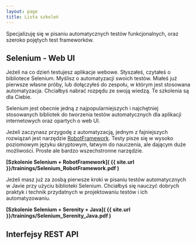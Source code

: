 ```yaml
---
layout: page
title: Lista szkoleń
---
```


Specjalizuję się w pisaniu automatycznych testów funkcjonalnych, oraz szeroko pojętych test frameworków.


## Selenium - Web UI

Jeżeli na co dzień testujesz aplikacje webowe. Słyszałeś, czytałeś o bibliotece Selenium. Myślisz o automatyzacji swoich testów. Miałeś już pierwsze własne próby, lub dołączyłeś do zespołu, w którym jest stosowana automatyzacja. Chciałbyś nabrać rozpędu ze swoją wiedzą. Te szkolenia są dla Ciebie.

Selenium jest obecnie jedną z najpopularniejszych i najchętniej stosowanych bibliotek do tworzenia testów automatycznych dla aplikacji internetowych oraz opartych o web UI.

Jeżeli zaczynasz przygodę z automatyzacją, jednym z fajniejszych rozwiązań jest narzędzie [RobotFramework](https://robotframework.org). Testy pisze się w wysoko poziomowym języku skryptowym, łatwym do nauczenia, ale dającym duże możliwości. Proste ale bardzo wszechstronne narzędzie.

**[Szkolenie Selenium + RobotFramework]( {{ site.url }}/trainings/Selenium_RobotFramework.pdf )**

Jeżeli masz już za zosbą pierwsze kroki w pisaniu testów automatycznych w Javie przy użyciu biblioteki Selenium. Chciałbyś się nauczyć dobrych praktyk i technik przydatnych w projektowaniu testów i ich automatyzowaniu.

**[Szkolenie Selenium + Serenity + Java]( {{ site.url }}/trainings/Selenium_Serenity_Java.pdf )**

## Interfejsy REST API
